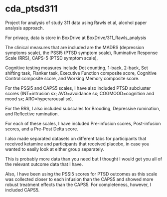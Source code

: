 # cda_ptsd311

Project for analysis of study 311 data using Rawls et al, alcohol paper
analysis approach.

For privacy, data is store in BoxDrive at BoxDrive/311_Rawls_analysis


The clinical measures that are included are the MADRS (depression symptoms scale), the PSSI5 (PTSD symptom scale), Ruminative Response Scale (RRS), CAPS-5 (PTSD symptom scale), 

Cognitive testing measures include Dot counting, 1-back, 2-back, Set shifting task, Flanker task, Executive Function composite score, Cognitive Control composite score, and Working Memory composite score. 

For the PSSI5 and CAPS5 scales, I have also included PTSD subcluster scores (INT=intrusion sx; AVO=avoidance sx; COGMOOD=cognition and mood sx; ARO=hyperarousal sx). 

For the RRS, I also included subscales for Brooding, Depressive rumination, and Reflective rumination.

For each of these scales, I have included Pre-infusion scores, Post-infusion scores, and a Pre-Post Delta score. 

I also made separated datasets on different tabs for participants that received ketamine and participants that received placebo, in case you wanted to easily look at either group separately.

This is probably more data than you need but I thought I would get you all of the relevant outcome data that I have.

Also, I have been using the PSSI5 scores for PTSD outcomes as this scale was collected closer to each infusion than the CAPS5 and showed more robust treatment effects than the CAPS5. For completeness, however, I included CAPS5.
